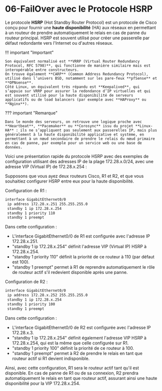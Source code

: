 # 06-FailOver avec le Protocole HSRP

Le protocole **HSRP** (Hot Standby Router Protocol) est un protocole de Cisco conçu pour fournir une **haute disponibilité** (HA) aux réseaux en permettant à un routeur de prendre automatiquement le relais en cas de panne du routeur principal. HSRP est souvent utilisé pour créer une passerelle par défaut redondante vers l'Internet ou d'autres réseaux.

!!! important "Important"

    Son équivalent normalisé est **VRRP (Virtual Router Redundancy Protocol, RFC 5798)**, qui fonctionne de manière similaire mais est interopérable entre constructeurs.
    On trouve également **CARP** (Common Address Redundancy Protocol), utilisé dans l’univers BSD, notamment sur les pare-feux **pfSense** et **OPNsense**.
    Côté Linux, un équivalent très répandu est **Keepalived**, qui s’appuie sur VRRP pour assurer la redondance d’IP virtuelles et qui est souvent utilisé pour la haute disponibilité de serveurs applicatifs ou de load balancers (par exemple avec **HAProxy** ou **Nginx**).

??? important "Remarque"

    Dans le monde des serveurs, on retrouve une logique proche avec **Heartbeat**, **Pacemaker** ou **Corosync** issu du projet **Linux-HA** : ils ne s’appliquent pas seulement aux passerelles IP, mais plus généralement à la haute disponibilité applicative et système, en permettant à un nœud secondaire de prendre le relais du nœud primaire en cas de panne, par exemple pour un service web ou une base de données.

Voici une présentation rapide du protocole HSRP avec des exemples de configuration utilisant des adresses IP de la plage 172.28.x.0/24, avec une adresse VIP (Virtual IP) de 172.28.x.254 :

Supposons que vous ayez deux routeurs Cisco, R1 et R2, et que vous souhaitiez configurer HSRP entre eux pour la haute disponibilité.

Configuration de R1 :

```bash
interface GigabitEthernet0/0
 ip address 172.28.x.251 255.255.255.0
 standby 1 ip 172.28.x.254
 standby 1 priority 110
 standby 1 preempt
```

Dans cette configuration :

-   L'interface GigabitEthernet0/0 de R1 est configurée avec l'adresse IP 172.28.x.251.
-  "standby 1 ip 172.28.x.254" définit l'adresse VIP (Virtual IP) HSRP à 172.28.x.254.
-  "standby 1 priority 110" définit la priorité de ce routeur à 110 (par défaut est 100).
- "standby 1 preempt" permet à R1 de reprendre automatiquement le rôle de routeur actif s'il redevient disponible après une panne.

Configuration de R2 :

```bash
interface GigabitEthernet0/0
 ip address 172.28.x.252 255.255.255.0
 standby 1 ip 172.28.x.254
 standby 1 priority 100
 standby 1 preempt
```

Dans cette configuration :

-  L'interface GigabitEthernet0/0 de R2 est configurée avec l'adresse IP 172.28.x.3.
-  "standby 1 ip 172.28.x.254" définit également l'adresse VIP HSRP à 172.28.x.254, qui est la même que celle configurée sur R1.
-  "standby 1 priority 100" définit la priorité de ce routeur à 100.
-  "standby 1 preempt" permet à R2 de prendre le relais en tant que routeur actif si R1 devient indisponible.

Ainsi, avec cette configuration, R1 sera le routeur actif tant qu'il est disponible. En cas de panne de R1 ou de sa connexion, R2 prendra automatiquement le relais en tant que routeur actif, assurant ainsi une haute disponibilité pour la VIP 172.28.x.254.